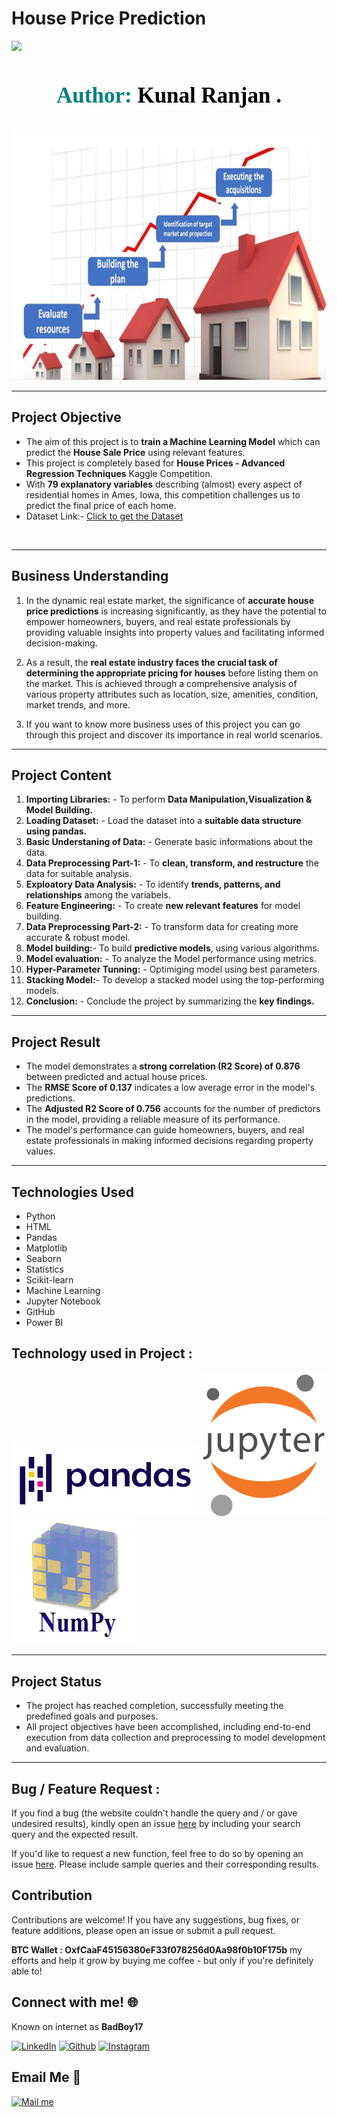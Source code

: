 #  House Price Prediction     

[![](https://camo.githubusercontent.com/2fb0723ef80f8d87a51218680e209c66f213edf8/68747470733a2f2f666f7274686562616467652e636f6d2f696d616765732f6261646765732f6d6164652d776974682d707974686f6e2e737667)](https://python.org)

<h3 align="center" style="font-size: 35px; color: #800080; font-family: Georgia;">
    <span style="color: #008080;"> Author:</span> 
    <span style="color: black;">Kunal Ranjan .</span>
</h3>
<p align="center">
  <img src="https://github.com/BadBoy0170/House-Price-Prediction/blob/main/House-Price-Prediction-main/House.png" alt="Image Description" width="1000" height="400"> </p>

---  
<h2> Project Objective  </h2>

* The aim of this project is to <b>train a Machine Learning Model</b> which can predict the <b>House Sale Price</b> using relevant features.<br>
* This project is completely based for <b>House Prices - Advanced Regression Techniques</b> Kaggle Competition.<br>
* With <b>79 explanatory variables</b> describing (almost) every aspect of residential homes in Ames, Iowa, this competition challenges us to predict the final price of each home.<br>
* Dataset Link:- <a href="https://www.kaggle.com/competitions/house-prices-advanced-regression-techniques/data">Click to get the Dataset</a>
<br>


----
<h2> Business Understanding </h2>

1. In the dynamic real estate market, the significance of <b>accurate house price predictions</b> is increasing significantly, as they have the potential to empower homeowners, buyers, and real estate professionals by providing valuable insights into property values and facilitating informed decision-making.
    
2. As a result, the <b>real estate industry faces the crucial task of determining the appropriate pricing for houses</b> before listing them on the market. This is achieved through a comprehensive analysis of various property attributes such as location, size, amenities, condition, market trends, and more.

3. If you want to know more business uses of this project you can go through this project and discover its importance in real world scenarios.



----
<h2> Project Content  </h2>

1. <b> Importing Libraries:</b> - To perform <b>Data Manipulation,Visualization & Model Building.</b><br>    
2. <b> Loading Dataset:</b> - Load the dataset into a <b>suitable data structure using pandas.</b><br>
3. <b> Basic Understaning of Data:</b> - Generate basic informations about the data.<br>
4. <b> Data Preprocessing Part-1:</b> - To <b>clean, transform, and restructure</b> the data for suitable analysis.<br>
5. <b> Exploatory Data Analysis:</b> -  To  identify <b>trends, patterns, and relationships</b> among the variabels.<br>
6. <b> Feature Engineering:</b> -  To create <b>new relevant features</b> for model building.<br>
7. <b> Data Preprocessing Part-2:</b> - To transform data for creating more accurate & robust model.<br>
8. <b> Model building:</b>- To build <b>predictive models</b>, using various algorithms.<br>
9. <b> Model evaluation:</b> - To analyze the Model performance using metrics.<br>
10. <b> Hyper-Parameter Tunning:</b> - Optimiging model using best parameters.
11. <b> Stacking Model:</b>- To develop a stacked model using the top-performing models.<br>
12. <b> Conclusion:</b> - Conclude the project by summarizing the <b>key findings.</b><br>

----
<h2> Project Result  </h2>

* The model demonstrates a <b>strong correlation (R2 Score) of 0.876</b> between predicted and actual house prices.
* The <b>RMSE Score of 0.137</b> indicates a low average error in the model's predictions.
* The <b>Adjusted R2 Score of 0.756</b> accounts for the number of predictors in the model, providing a reliable measure of its performance.
* The model's performance can guide homeowners, buyers, and real estate professionals in making informed decisions regarding property values.


----

<h2> Technologies Used   </h2>
<ul>
  <li> Python</li>
  <li> HTML</li>
  <li> Pandas</li>
  <li> Matplotlib</li>
  <li> Seaborn</li>
  <li> Statistics</li>
  <li> Scikit-learn</li>
  <li> Machine Learning</li>
  <li> Jupyter Notebook</li>
  <li> GitHub</li>
  <li> Power BI</li>
</ul>

## Technology used in Project :
<img target="_blank" src="https://github.com/yogeshnile/technology/blob/master/pandas.png" width="300">   <img target="_blank" src="https://github.com/yogeshnile/technology/blob/master/Jupyter.png" width="200">    <img target="_blank" src="https://github.com/yogeshnile/technology/blob/master/numpy.png" width="200">   

----

<h2> Project Status  </h2>

* The project has reached completion, successfully meeting the predefined goals and purposes.
* All project objectives have been accomplished, including end-to-end execution from data collection and preprocessing to model development and evaluation.

----
## Bug / Feature Request :
If you find a bug (the website couldn't handle the query and / or gave undesired results), kindly open an issue [here](https://github.com/yogeshnile/Iris-Flower-Classification-using-Machine-Learning/issues/new) by including your search query and the expected result.

If you'd like to request a new function, feel free to do so by opening an issue [here](https://github.com/yogeshnile/Iris-Flower-Classification-using-Machine-Learning/issues/new). Please include sample queries and their corresponding results.

## Contribution

Contributions are welcome! If you have any suggestions, bug fixes, or feature additions, please open an issue or submit a pull request.

**BTC Wallet : OxfCaaF45156380eF33f078256d0Aa98f0b10F175b** my efforts and help it grow by buying me coffee - but only if you're definitely able to!

## Connect with me! 🌐
Known on internet as **BadBoy17**

[<img target="_blank" src="https://img.icons8.com/bubbles/100/000000/linkedin.png" title="LinkedIn">](www.linkedin.com/in/kunal-ranjan-166b30249)      [<img target="_blank" src="https://img.icons8.com/bubbles/100/000000/github.png" title="Github">](https://github.com/BadBoy0170)     [<img target="_blank" src="https://img.icons8.com/bubbles/100/000000/instagram-new.png" title="Instagram">](https://instagram.com/badboy__17_/) 

## Email Me :e-mail:
[<img target="_blank" src="https://img.icons8.com/bubbles/100/000000/secured-letter.png" title="Mail me">](mailto:Rajveershikhawat07@gmail.com)

